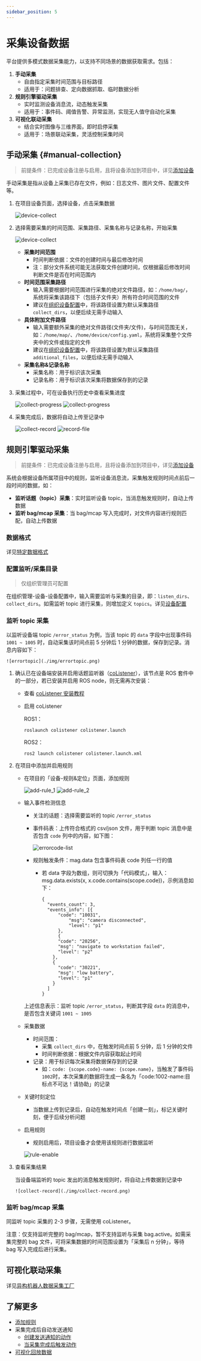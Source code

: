 ```yaml
---
sidebar_position: 5
---
```


# 采集设备数据

平台提供多模式数据采集能力，以支持不同场景的数据获取需求。包括：

1. **手动采集**
   - 自由指定采集时间范围与目标路径
   - 适用于：问题排查、定向数据抓取、临时数据分析
2. **规则引擎驱动采集**
   - 实时监测设备消息流，动态触发采集
   - 适用于：事件码、阈值告警、异常监测，实现无人值守自动化采集
3. **可视化联动采集**
   - 结合实时图像与三维界面，即时启停采集
   - 适用于：场景联动采集，灵活控制采集时间

## 手动采集 {#manual-collection}

> 前提条件：已完成设备注册与启用，且将设备添加到项目中，详见[添加设备](./2-create-device.md)

手动采集是指从设备上采集已存在文件，例如：日志文件、图片文件、配置文件等。

1. 在项目设备页面，选择设备，点击采集数据

   ![device-collect](./img/device-collect_1.png)

2. 选择需要采集的时间范围、采集路径、采集名称与记录名称，开始采集

   ![device-collect](./img/device-collect_2.png)

    - **采集时间范围**
      - 时间判断依据：文件的创建时间与最后修改时间
      - 注：部分文件系统可能无法获取文件创建时间，仅根据最后修改时间判断文件是否在时间范围内
    - **时间范围采集路径**
      - 输入需要根据时间范围进行采集的绝对文件路径，如：`/home/bag/`，系统将采集该路径下（包括子文件夹）所有符合时间范围的文件
      - 建议在[组织设备配置](./4-device-collector.md#数据收集器设置collector)中，将该路径设置为默认采集路径`collect_dirs`，以便后续无需手动输入
    - **具体附加文件路径**
      - 输入需要额外采集的绝对文件路径(文件夹/文件)，与时间范围无关，如：`/home/map/`、`/home/device/config.yaml`，系统将采集整个文件夹中的文件或指定的文件
      - 建议在[组织设备配置](./4-device-collector.md#数据收集器设置collector)中，将该路径设置为默认采集路径`additional_files`，以便后续无需手动输入
    - **采集名称&记录名称**
      - 采集名称：用于标识该次采集
      - 记录名称：用于标识该次采集将数据保存到的记录

3. 采集过程中，可在设备执行历史中查看采集进度

   ![collect-progress](./img/device-collect_3.png)
   ![collect-progress](./img/device-collect_4.png)

4. 采集完成后，数据将自动上传至记录中

   ![collect-record](./img/collect-record_1.png)
   ![record-file](./img/record-file.png)

## 规则引擎驱动采集

> 前提条件：已完成设备注册与启用，且将设备添加到项目中，详见[添加设备](./2-create-device.md)

系统会根据设备所属项目中的规则，监听设备消息流，采集触发规则时间点前后一段时间的数据，如：

- **监听话题（topic）采集**：实时监听设备 topic，当消息触发规则时，自动上传数据
- **监听 bag/mcap 采集**：当 bag/mcap 写入完成时，对文件内容进行规则匹配，自动上传数据

### 数据格式

详见[特定数据格式](../use-case/data-diagnosis/3-add-rule.md#特定数据格式)

### 配置监听/采集目录

> 仅组织管理员可配置

在组织管理-设备-设备配置中，输入需要监听与采集的目录，即：`listen_dirs`、`collect_dirs`。如需监听 topic 进行采集，则增加定义 `topics`。详见[设备配置](./4-device-collector.md#device-collector-format)

### 监听 topic 采集

以监听设备端 topic `/error_status` 为例，当该 topic 的 `data` 字段中出现事件码 `1001 ~ 1005` 时，自动采集该时间点前 5 分钟后 1 分钟的数据，保存到记录。消息内容如下：

    ![errortopic](./img/errortopic.png)

1.  确认已在设备端安装并启用话题监听器（[coListener](https://github.com/coscene-io/coListener/tree/cpp)），该节点是 ROS 套件中的一部分，若已安装并启用 ROS node，则无需再次安装：
    - 查看 [coListener 安装教程](../client/2-apt-source-install.md)
    - 启用 coListener

      ROS1：

      ```
      roslaunch colistener colistener.launch
      ```

      ROS2：

      ```
      ros2 launch colistener colistener.launch.xml
      ```

2.  在项目中添加并启用规则
    - 在项目的「设备-规则&定位」页面，添加规则

      ![add-rule_1](./img/add-rule_1.png)
      ![add-rule_2](./img/add-rule_2.png)

    - 输入事件检测信息
      - 关注的话题：选择需要监听的 topic `/error_status`
      - 事件码表：上传符合格式的 csv/json 文件，用于判断 topic 消息中是否包含 `code` 列中的内容，如下图：

        ![errorcode-list](./img/errorcode-list.png)

      - 规则触发条件：mag.data 包含事件码表 code 列任一行的值
        - 若 data 字段为数组，则可切换为「代码模式」，输入： msg.data.exists(x, x.code.contains(scope.code))，示例消息如下：

          ```
          {
            "events_count": 3,
            "events_info": [{
              	"code": "10031",
            		"msg": "camera disconnected",
            		"level": "p1"
            	},
            	{
              	"code": "20256",
              	"msg": "navigate to workstation failed",
              	"level": "p2"
              },
              {
              	"code": "30221",
              	"msg": "low battery",
              	"level": "p1"
              }
            ]
          }
          ```

      上述信息表示：监听 topic `/error_status`，判断其字段 `data` 的消息中，是否包含关键词 `1001 ~ 1005`

    - 采集数据
      - 时间范围：
        - 采集 `collect_dirs` 中，在触发时间点前 5 分钟，后 1 分钟的文件
        - 时间判断依据：根据文件内容获取起止时间
      - 记录：用于标识每次采集将数据保存到的记录
        - 如：`code: {scope.code}-name: {scope.name}`，当触发了事件码`1002`时，本次采集的数据将生成一条名为「code:1002-name:目标点不可达！请协助」的记录
    - 关键时刻定位
      - 当数据上传到记录后，自动在触发时间点「创建一刻」，标记关键时刻，便于后续分析问题
    - 启用规则
      - 规则启用后，项目设备才会使用该规则进行数据监听

      ![rule-enable](./img/rule-enable.png)

3.  查看采集结果

    当设备端监听的 topic 发出的消息触发规则时，将自动上传数据到记录中

        ![collect-record](./img/collect-record.png)

### 监听 bag/mcap 采集

同监听 topic 采集的 2-3 步骤，无需使用 coListener。

注意：仅支持监听完整的 bag/mcap，暂不支持监听与采集 bag.active。如需采集完整的 bag 文件，可将采集数据的时间范围设置为「采集后 n 分钟」，等待 bag 写入完成后进行采集。

## 可视化联动采集

详见[异构机器人数据采集工厂](../use-case/5-heterogeneous-robot-data-factory.md)

## 了解更多

- [添加规则](../use-case/data-diagnosis/3-add-rule.md)
- 采集完成后自动发送通知
  - [创建发送通知的动作](../6-automation/3-create-action.md#添加http-请求步骤创建动作)
  - [当采集完成后触发动作](../6-automation/4-trigger.md#collect-status-change)
- [可视化回放数据](../viz/1-about-viz.md)
